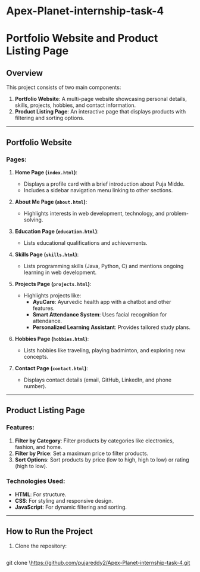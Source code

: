 # Apex-Planet-internship-task-4
# Portfolio Website and Product Listing Page

## Overview
This project consists of two main components:
1. **Portfolio Website**: A multi-page website showcasing personal details, skills, projects, hobbies, and contact information.
2. **Product Listing Page**: An interactive page that displays products with filtering and sorting options.

---

## Portfolio Website

### Pages:
1. **Home Page (`index.html`)**:
   - Displays a profile card with a brief introduction about Puja Midde.
   - Includes a sidebar navigation menu linking to other sections.

2. **About Me Page (`about.html`)**:
   - Highlights interests in web development, technology, and problem-solving.

3. **Education Page (`education.html`)**:
   - Lists educational qualifications and achievements.

4. **Skills Page (`skills.html`)**:
   - Lists programming skills (Java, Python, C) and mentions ongoing learning in web development.

5. **Projects Page (`projects.html`)**:
   - Highlights projects like:
     - **AyuCare**: Ayurvedic health app with a chatbot and other features.
     - **Smart Attendance System**: Uses facial recognition for attendance.
     - **Personalized Learning Assistant**: Provides tailored study plans.

6. **Hobbies Page (`hobbies.html`)**:
   - Lists hobbies like traveling, playing badminton, and exploring new concepts.

7. **Contact Page (`contact.html`)**:
   - Displays contact details (email, GitHub, LinkedIn, and phone number).

---

## Product Listing Page

### Features:
1. **Filter by Category**: Filter products by categories like electronics, fashion, and home.
2. **Filter by Price**: Set a maximum price to filter products.
3. **Sort Options**: Sort products by price (low to high, high to low) or rating (high to low).

### Technologies Used:
- **HTML**: For structure.
- **CSS**: For styling and responsive design.
- **JavaScript**: For dynamic filtering and sorting.

---

## How to Run the Project

1. Clone the repository:
   ```bash
 git clone  \https://github.com/pujareddy2/Apex-Planet-internship-task-4.git

